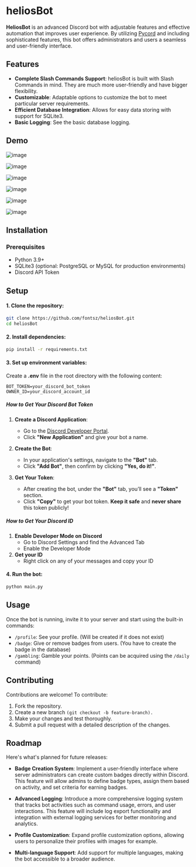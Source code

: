 # heliosBot

**HeliosBot** is an advanced Discord bot with adjustable features and effective automation that improves user experience. By utilizing [Pycord](https://pycord.dev/) and including sophisticated features, this bot offers administrators and users a seamless and user-friendly interface.


## Features

- **Complete Slash Commands Support**: heliosBot is built with Slash Commands in mind. They are much more user-friendly and have bigger flexibility.
- **Customizable**: Adaptable options to customize the bot to meet particular server requirements.
- **Efficient Database Integration**: Allows for easy data storing with support for SQLite3.
- **Basic Logging**: See the basic database logging.


## Demo

![image](https://github.com/user-attachments/assets/3cc8e96c-9557-4505-9222-6f52e3bf8501)

![image](https://github.com/user-attachments/assets/3df19f92-5b69-4316-b4b6-c7365beede39)

![image](https://github.com/user-attachments/assets/abfd2536-70ff-4bb8-9a08-62ab9d4f13b4)

![image](https://github.com/user-attachments/assets/c9e10906-bfb9-4d08-bcbc-b78c92e12a0d)

![image](https://github.com/user-attachments/assets/aab20b5c-92b9-4937-ba49-d0c57b9a6a23)

![image](https://github.com/user-attachments/assets/ce8d2d12-cd94-4e68-a89a-333550ed7b56)


## Installation

### Prerequisites

- Python 3.9+
- SQLite3 (optional: PostgreSQL or MySQL for production environments)
- Discord API Token

## Setup

#### 1. Clone the repository:

   ```bash
   git clone https://github.com/fontsz/heliosBot.git
   cd heliosBot
   ```

#### 2. Install dependencies:

   ```bash
   pip install -r requirements.txt
   ```

#### 3. Set up environment variables:

Create a **.env** file in the root directory with the following content:
   ```env
   BOT_TOKEN=your_discord_bot_token
   OWNER_ID=your_discord_account_id
   ```
##### How to Get Your Discord Bot Token

1. **Create a Discord Application**:
   - Go to the [Discord Developer Portal](https://discord.com/developers/applications).
   - Click **"New Application"** and give your bot a name.

2. **Create the Bot**:
   - In your application's settings, navigate to the **"Bot"** tab.
   - Click **"Add Bot"**, then confirm by clicking **"Yes, do it!"**.

3. **Get Your Token**:
   - After creating the bot, under the **"Bot"** tab, you’ll see a **"Token"** section.
   - Click **"Copy"** to get your bot token. **Keep it safe** and **never share** this token publicly!
  
##### How to Get Your Discord ID

1. **Enable Developer Mode on Discord**
   - Go to Discord Settings and find the Advanced Tab
   - Enable the Developer Mode
2. **Get your ID**
   - Right click on any of your messages and copy your ID

#### 4. Run the bot:

   ```bash
   python main.py
   ```


## Usage
Once the bot is running, invite it to your server and start using the built-in commands:

- `/profile`: See your profile. (Will be created if it does not exist)
- `/badge`: Give or remove badges from users. (You have to create the badge in the database)
- `/gambling`: Gamble your points. (Points can be acquired using the `/daily` command)


## Contributing
Contributions are welcome! To contribute:

1. Fork the repository.
2. Create a new branch ```(git checkout -b feature-branch).```
3. Make your changes and test thoroughly.
4. Submit a pull request with a detailed description of the changes.


## Roadmap
Here's what's planned for future releases:

- **Badge Creation System**: Implement a user-friendly interface where server administrators can create custom badges directly within Discord. This feature will allow admins to define badge types, assign them based on activity, and set criteria for earning badges.
  
- **Advanced Logging**: Introduce a more comprehensive logging system that tracks bot activities such as command usage, errors, and user interactions. This feature will include log export functionality and integration with external logging services for better monitoring and analytics.

- **Profile Customization**: Expand profile customization options, allowing users to personalize their profiles with images for example.
  
- **Multi-language Support**: Add support for multiple languages, making the bot accessible to a broader audience.

